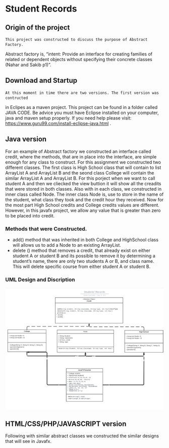 # Student Records
## Origin of the project
    This project was constructed to discuss the purpose of Abstract Factory. 
  Abstract factory is, “intent: Provide an interface for creating families of 
  related or dependent objects without specifying their concrete classes (Nahar 
  and Sakib p1)”.

## Download and Startup
    At this moment in time there are two versions. The first version was contructed 
  in Eclipes as a maven project. This project can be found in a folder called JAVA 
  CODE. Be advice you must have Eclipse installed on your computer, java and maven 
  setup properly. 
  If you need help please visit: https://www.guru99.com/install-eclipse-java.html .

## Java version
 For an example of Abstract factory we constructed  an interface called credit, 
 where the methods, that are in place into the interface, are simple enough for any 
 class to construct. For this assignment we constructed two different classes. The 
 first class is High School class that will contain to list ArrayList A and 
 ArrayList B and the seond class College will contain the similar ArrayList A and 
 ArrayList B. For this porject when we want to call student A and then we cliecked 
 the view buttion it will show all the creadits that were stored in both classes. 
 Also with in each class, we constructed in inner class called Node. The inner 
 class Node is, use to store in the name of the student, what class they took and 
 the credit hour they received. Now for the most part High School credits and 
 College credits values are different. However, in this javafx project, we allow 
 any value that is greater than zero to be placed into credit. 

   ### Methods that were Constructed.
   - add() method that was inherited in both College and HighSchool class will 
     allows us to add a Node to an existing ArrayList. 
  - delete () method that removes a credit, that already exist on either student A 
     or student B and its possible to remove it by determining a student’s
    name, there are only two students A or B, and class name. 
    This will delete specific course from either student A or student B. 
  
 ### UML Design and Discription
 ![UML Classes](/Documents/umlClass.png)
  
 ## HTML/CSS/PHP/JAVASCRIPT version
  Following with similar abstract classes we constructed the similar designs that will see in Javafx.
